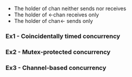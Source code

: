 - The holder of chan neither sends nor receives
- The holder of <-chan receives only
- The holder of chan<- sends only

### Ex1 - Coincidentally timed concurrency

### Ex2 - Mutex-protected concurrency

### Ex3 - Channel-based concurrency